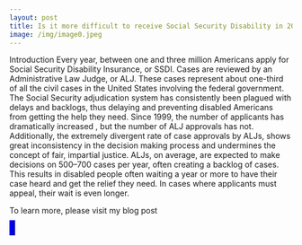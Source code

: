 ```yaml
---
layout: post
title: Is it more difficult to receive Social Security Disability in 2020?
image: /img/image0.jpeg
---
```


Introduction
Every year, between one and three million Americans apply for Social Security Disability Insurance, or SSDI. Cases are reviewed by an Administrative Law Judge, or ALJ. These cases represent about one-third of all the civil cases in the United States involving the federal government.
The Social Security adjudication system has consistently been plagued with delays and backlogs, thus delaying and preventing disabled Americans from getting the help they need. Since 1999, the number of applicants has dramatically increased , but the number of ALJ approvals has not.
Additionally, the extremely divergent rate of case approvals by ALJs, shows great inconsistency in the decision making process and undermines the concept of fair, impartial justice.
ALJs, on average, are expected to make decisions on 500–700 cases per year, often creating a backlog of cases. This results in disabled people often waiting a year or more to have their case heard and get the relief they need. In cases where applicants must appeal, their wait is even longer.

To learn more, please visit my blog post

<div> 
    <object type="text/html" data="http://validator.w3.org/" width="800px" height="600px" style="overflow:auto;border:5px ridge blue">
    </object>
 </div>
